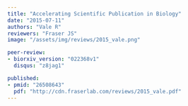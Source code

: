 ```yaml
---
title: "Accelerating Scientific Publication in Biology"
date: "2015-07-11"
authors: "Vale R"
reviewers: "Fraser JS"
image: "/assets/img/reviews/2015_vale.png"

peer-review:
- biorxiv_version: "022368v1"
  disqus: "z8jag1"

published:
- pmid: "26508643"
  pdf: "http://cdn.fraserlab.com/reviews/2015_vale.pdf"
---
```


